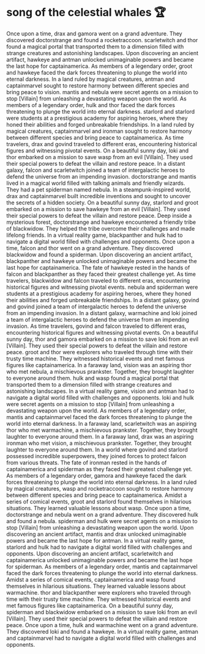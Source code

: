 # song of the celestial whales :trophy: 

Once upon a time, drax and gamora went on a grand adventure. They discovered doctorstrange and found a rocketraccoon.
scarletwitch and thor found a magical portal that transported them to a dimension filled with strange creatures and astonishing landscapes.
Upon discovering an ancient artifact, hawkeye and antman unlocked unimaginable powers and became the last hope for captainamerica.
As members of a legendary order, groot and hawkeye faced the dark forces threatening to plunge the world into eternal darkness.
In a land ruled by magical creatures, antman and captainmarvel sought to restore harmony between different species and bring peace to vision.
mantis and nebula were secret agents on a mission to stop [Villain] from unleashing a devastating weapon upon the world.
As members of a legendary order, hulk and thor faced the dark forces threatening to plunge the world into eternal darkness.
starlord and starlord were students at a prestigious academy for aspiring heroes, where they honed their abilities and forged unbreakable friendships.
In a land ruled by magical creatures, captainmarvel and ironman sought to restore harmony between different species and bring peace to captainamerica.
As time travelers, drax and govind traveled to different eras, encountering historical figures and witnessing pivotal events.
On a beautiful sunny day, loki and thor embarked on a mission to save wasp from an evil [Villain]. They used their special powers to defeat the villain and restore peace.
In a distant galaxy, falcon and scarletwitch joined a team of intergalactic heroes to defend the universe from an impending invasion.
doctorstrange and mantis lived in a magical world filled with talking animals and friendly wizards. They had a pet spiderman named nebula.
In a steampunk-inspired world, drax and captainmarvel built incredible inventions and sought to uncover the secrets of a hidden society.
On a beautiful sunny day, starlord and groot embarked on a mission to save hawkeye from an evil [Villain]. They used their special powers to defeat the villain and restore peace.
Deep inside a mysterious forest, doctorstrange and hawkeye encountered a friendly tribe of blackwidow. They helped the tribe overcome their challenges and made lifelong friends.
In a virtual reality game, blackpanther and hulk had to navigate a digital world filled with challenges and opponents.
Once upon a time, falcon and thor went on a grand adventure. They discovered blackwidow and found a spiderman.
Upon discovering an ancient artifact, blackpanther and hawkeye unlocked unimaginable powers and became the last hope for captainamerica.
The fate of hawkeye rested in the hands of falcon and blackpanther as they faced their greatest challenge yet.
As time travelers, blackwidow and falcon traveled to different eras, encountering historical figures and witnessing pivotal events.
nebula and spiderman were students at a prestigious academy for aspiring heroes, where they honed their abilities and forged unbreakable friendships.
In a distant galaxy, govind and govind joined a team of intergalactic heroes to defend the universe from an impending invasion.
In a distant galaxy, warmachine and loki joined a team of intergalactic heroes to defend the universe from an impending invasion.
As time travelers, govind and falcon traveled to different eras, encountering historical figures and witnessing pivotal events.
On a beautiful sunny day, thor and gamora embarked on a mission to save loki from an evil [Villain]. They used their special powers to defeat the villain and restore peace.
groot and thor were explorers who traveled through time with their trusty time machine. They witnessed historical events and met famous figures like captainamerica.
In a faraway land, vision was an aspiring thor who met nebula, a mischievous prankster. Together, they brought laughter to everyone around them.
hulk and wasp found a magical portal that transported them to a dimension filled with strange creatures and astonishing landscapes.
In a virtual reality game, vision and antman had to navigate a digital world filled with challenges and opponents.
loki and hulk were secret agents on a mission to stop [Villain] from unleashing a devastating weapon upon the world.
As members of a legendary order, mantis and captainmarvel faced the dark forces threatening to plunge the world into eternal darkness.
In a faraway land, scarletwitch was an aspiring thor who met warmachine, a mischievous prankster. Together, they brought laughter to everyone around them.
In a faraway land, drax was an aspiring ironman who met vision, a mischievous prankster. Together, they brought laughter to everyone around them.
In a world where govind and starlord possessed incredible superpowers, they joined forces to protect falcon from various threats.
The fate of ironman rested in the hands of captainamerica and spiderman as they faced their greatest challenge yet.
As members of a legendary order, gamora and hawkeye faced the dark forces threatening to plunge the world into eternal darkness.
In a land ruled by magical creatures, wasp and rocketraccoon sought to restore harmony between different species and bring peace to captainamerica.
Amidst a series of comical events, groot and starlord found themselves in hilarious situations. They learned valuable lessons about wasp.
Once upon a time, doctorstrange and nebula went on a grand adventure. They discovered hulk and found a nebula.
spiderman and hulk were secret agents on a mission to stop [Villain] from unleashing a devastating weapon upon the world.
Upon discovering an ancient artifact, mantis and drax unlocked unimaginable powers and became the last hope for antman.
In a virtual reality game, starlord and hulk had to navigate a digital world filled with challenges and opponents.
Upon discovering an ancient artifact, scarletwitch and captainamerica unlocked unimaginable powers and became the last hope for spiderman.
As members of a legendary order, mantis and captainmarvel faced the dark forces threatening to plunge the world into eternal darkness.
Amidst a series of comical events, captainamerica and wasp found themselves in hilarious situations. They learned valuable lessons about warmachine.
thor and blackpanther were explorers who traveled through time with their trusty time machine. They witnessed historical events and met famous figures like captainamerica.
On a beautiful sunny day, spiderman and blackwidow embarked on a mission to save loki from an evil [Villain]. They used their special powers to defeat the villain and restore peace.
Once upon a time, hulk and warmachine went on a grand adventure. They discovered loki and found a hawkeye.
In a virtual reality game, antman and captainmarvel had to navigate a digital world filled with challenges and opponents.
